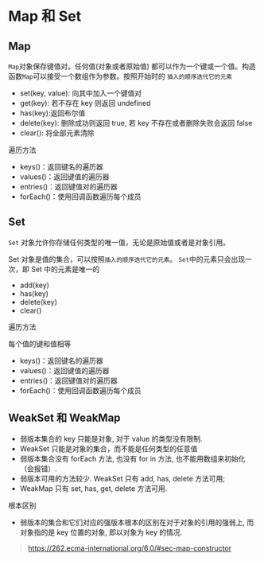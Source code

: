 # Map 和 Set

## Map

`Map`对象保存键值对。任何值(对象或者原始值) 都可以作为一个键或一个值。构造函数`Map`可以接受一个数组作为参数。按照开始时的 `插入的顺序迭代它的元素`

- set(key, value): 向其中加入一个键值对
- get(key): 若不存在 key 则返回 undefined
- has(key):返回布尔值
- delete(key): 删除成功则返回 true, 若 key 不存在或者删除失败会返回 false
- clear(): 将全部元素清除

遍历方法

- keys()：返回键名的遍历器
- values()：返回键值的遍历器
- entries()：返回键值对的遍历器
- forEach()：使用回调函数遍历每个成员

## Set

`Set` 对象允许你存储任何类型的唯一值，无论是原始值或者是对象引用。

Set 对象是值的集合，可以按照`插入的顺序迭代它的元素`。 `Set`中的元素只会出现一次，即 Set 中的元素是唯一的

- add(key)
- has(key)
- delete(key)
- clear()

遍历方法

每个值的键和值相等

- keys()：返回键名的遍历器
- values()：返回键值的遍历器
- entries()：返回键值对的遍历器
- forEach()：使用回调函数遍历每个成员

## WeakSet 和 WeakMap

- 弱版本集合的 key 只能是对象, 对于 value 的类型没有限制.
- WeakSet 只能是对象的集合，而不能是任何类型的任意值
- 弱版本集合没有 forEach 方法, 也没有 for in 方法, 也不能用数组来初始化（会报错）.
- 弱版本可用的方法较少. WeakSet 只有 add, has, delete 方法可用;
- WeakMap 只有 set, has, get, delete 方法可用.

根本区别

- 弱版本的集合和它们对应的强版本根本的区别在对于对象的引用的强弱上, 而对象指的是 key 位置的对象, 即以对象为 key 的情况.


> https://262.ecma-international.org/6.0/#sec-map-constructor